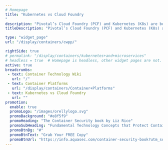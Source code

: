```yaml
---
# Homepage
title: "Kubernetes vs Cloud Foundry
"
description: "Pivotal’s Cloud Foundry (PCF) and Kubernetes (K8s) are both platform services for deploying cloud-native apps. There’s a lot of functional overlap between PCF and K8s, but it’s important to understand how they differ from each other and when it’s best to use one rather than the other, and when it’s best to use them together."
titleDescription: "Pivotal’s Cloud Foundry (PCF) and Kubernetes (K8s) are both platform services for deploying <a href='/display/containers/cloud+native+security'>cloud-native apps</a>. There’s a lot of functional overlap between PCF and K8s, but it’s important to understand how they differ from each other and when it’s best to use one rather than the other, and when it’s best to use them together." 

type: "widget_page"
url: "/display/containers/cwpp/" 

rightSide: true 
# permalink: "/display/containers/kubernetes+and+microservices"
# headless = true  # Homepage is headless, other widget pages are not.
active: true
breadcrumbs:
 - text: Container Technology Wiki
   url: "/"
 - text: Container Platforms
   url: "/display/containers/Container+Platforms"
 - text: Kubernetes vs Cloud Foundry
   url: ""
promotion:
  enable: true
  promoLogo: "/images/orellylogo.svg"
  promoBackground: "#e8f5f9"
  promoHeading: "The Container Security book by Liz Rice"
  promoSubHeading: "Fundamental Technology Concepts that Protect Containerized Applications"
  promoBtnBg: "#"
  promoBtnText: "Grab Your FREE Copy"
  promoBtnUrl: "https://info.aquasec.com/container-security-book?utm_source=wiki"
---
```


